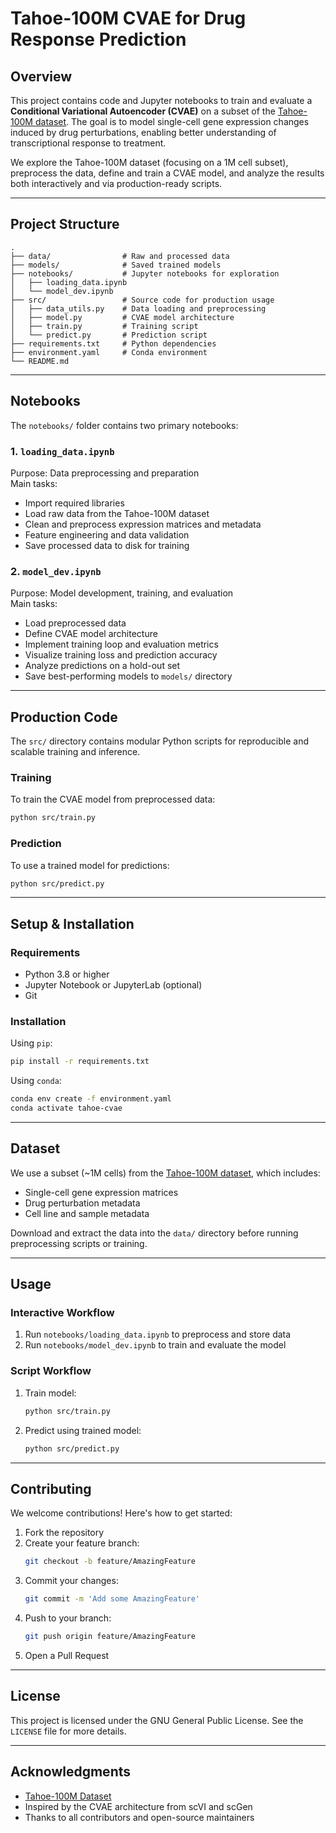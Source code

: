 # Tahoe-100M CVAE for Drug Response Prediction

## Overview

This project contains code and Jupyter notebooks to train and evaluate a **Conditional Variational Autoencoder (CVAE)** on a subset of the [Tahoe-100M dataset](https://huggingface.co/datasets/tahoebio/Tahoe-100M). The goal is to model single-cell gene expression changes induced by drug perturbations, enabling better understanding of transcriptional response to treatment.

We explore the Tahoe-100M dataset (focusing on a 1M cell subset), preprocess the data, define and train a CVAE model, and analyze the results both interactively and via production-ready scripts.

---

## Project Structure

```
.
├── data/                # Raw and processed data
├── models/              # Saved trained models
├── notebooks/           # Jupyter notebooks for exploration
│   ├── loading_data.ipynb
│   └── model_dev.ipynb
├── src/                 # Source code for production usage
│   ├── data_utils.py    # Data loading and preprocessing
│   ├── model.py         # CVAE model architecture
│   ├── train.py         # Training script
│   └── predict.py       # Prediction script
├── requirements.txt     # Python dependencies
├── environment.yaml     # Conda environment
└── README.md
```

---

## Notebooks

The `notebooks/` folder contains two primary notebooks:

### 1. `loading_data.ipynb`
Purpose: Data preprocessing and preparation  
Main tasks:
- Import required libraries
- Load raw data from the Tahoe-100M dataset
- Clean and preprocess expression matrices and metadata
- Feature engineering and data validation
- Save processed data to disk for training

### 2. `model_dev.ipynb`
Purpose: Model development, training, and evaluation  
Main tasks:
- Load preprocessed data
- Define CVAE model architecture
- Implement training loop and evaluation metrics
- Visualize training loss and prediction accuracy
- Analyze predictions on a hold-out set
- Save best-performing models to `models/` directory

---

## Production Code

The `src/` directory contains modular Python scripts for reproducible and scalable training and inference.

### Training

To train the CVAE model from preprocessed data:
```bash
python src/train.py
```

### Prediction

To use a trained model for predictions:
```bash
python src/predict.py
```

---

## Setup & Installation

### Requirements

- Python 3.8 or higher
- Jupyter Notebook or JupyterLab (optional)
- Git

### Installation

Using `pip`:
```bash
pip install -r requirements.txt
```

Using `conda`:
```bash
conda env create -f environment.yaml
conda activate tahoe-cvae
```

---

## Dataset

We use a subset (~1M cells) from the [Tahoe-100M dataset](https://huggingface.co/datasets/tahoebio/Tahoe-100M), which includes:

- Single-cell gene expression matrices
- Drug perturbation metadata
- Cell line and sample metadata

Download and extract the data into the `data/` directory before running preprocessing scripts or training.

---

## Usage

### Interactive Workflow

1. Run `notebooks/loading_data.ipynb` to preprocess and store data
2. Run `notebooks/model_dev.ipynb` to train and evaluate the model

### Script Workflow

1. Train model:
   ```bash
   python src/train.py
   ```

2. Predict using trained model:
   ```bash
   python src/predict.py
   ```

---

## Contributing

We welcome contributions! Here's how to get started:

1. Fork the repository
2. Create your feature branch:  
   ```bash
   git checkout -b feature/AmazingFeature
   ```
3. Commit your changes:  
   ```bash
   git commit -m 'Add some AmazingFeature'
   ```
4. Push to your branch:  
   ```bash
   git push origin feature/AmazingFeature
   ```
5. Open a Pull Request

---

## License

This project is licensed under the GNU General Public License. See the `LICENSE` file for more details.

---

## Acknowledgments

- [Tahoe-100M Dataset](https://huggingface.co/datasets/tahoebio/Tahoe-100M)
- Inspired by the CVAE architecture from scVI and scGen
- Thanks to all contributors and open-source maintainers
